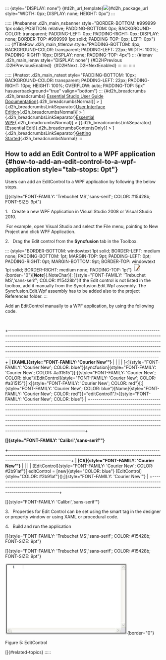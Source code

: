 ::: {style="DISPLAY: none"}
[](ms-xhelp:///?Id=d2h_url_template){#d2h_url_template}![](!package_url!){#d2h_package_url style="WIDTH: 0px; DISPLAY: none; HEIGHT: 0px"}
:::

::::: {#nsbanner .d2h_main_nsbanner style="BORDER-BOTTOM: #999999 1px solid; POSITION: relative; PADDING-BOTTOM: 0px; BACKGROUND-COLOR: transparent; PADDING-LEFT: 0px; PADDING-RIGHT: 0px; DISPLAY: none; BORDER-TOP: #999999 1px solid; PADDING-TOP: 0px; LEFT: 0px"}
:::: {#TitleRow .d2h_main_titlerow style="PADDING-BOTTOM: 4px; BACKGROUND-COLOR: transparent; PADDING-LEFT: 22px; WIDTH: 100%; PADDING-RIGHT: 10px; DISPLAY: none; PADDING-TOP: 4px"}
::: {#ienav .d2h_main_ienav style="DISPLAY: none"}
[](ms-xhelp:///?Id=6ded45ff-d7e7-4fa3-bb2c-d6b39c0ccf79){#D2HPrevious .D2HPreviousEnabled}  [](ms-xhelp:///?Id=f61feb80-1940-4b18-ab36-1ab89df8b52a){#D2HNext .D2HNextEnabled}
:::
::::
:::::

::::: {#nstext .d2h_main_nstext style="PADDING-BOTTOM: 10px; BACKGROUND-COLOR: transparent; PADDING-LEFT: 22px; PADDING-RIGHT: 10px; HEIGHT: 100%; OVERFLOW: auto; PADDING-TOP: 5px" hasuserbackground="true" valign="bottom"}
::: {#d2h_breadcrumbs .d2h_breadcrumbs}
[Essential Studio User Guide Documentation](ms-xhelp:///?Id=12457748-09e3-4d74-a240-8e049cedf030){.d2h_breadcrumbsNormal}[ \> ]{.d2h_breadcrumbsLinkSeparator}[User Interface Edition](ms-xhelp:///?Id=c29296b7-531c-413b-a0ec-488ca1f7f669){.d2h_breadcrumbsNormal}[ \> ]{.d2h_breadcrumbsLinkSeparator}[Essential WPF](ms-xhelp:///?Id=7f4f82c5-151c-4262-94d0-75c4626c77bc){.d2h_breadcrumbsNormal}[ \> ]{.d2h_breadcrumbsLinkSeparator}[Essential Edit]{.d2h_breadcrumbsContentsOnly}[ \> ]{.d2h_breadcrumbsLinkSeparator}[Getting Started](ms-xhelp:///?Id=6ded45ff-d7e7-4fa3-bb2c-d6b39c0ccf79){.d2h_breadcrumbsNormal}
:::

## How to add an Edit Control to a WPF application {#how-to-add-an-edit-control-to-a-wpf-application style="tab-stops: 0pt"}

Users can add an EditControl to a WPF application by following the below steps.

[]{style="FONT-FAMILY: 'Trebuchet MS','sans-serif'; COLOR: #15428b; FONT-SIZE: 9pt"} 

1.   Create a new WPF Application in Visual Studio 2008 or Visual Studio 2010.

 For example, open Visual Studio and select the File menu, pointing to New Project and click WPF Application.

2.   Drag the Edit control from the **Syncfusion** tab in the Toolbox.

::: {style="BORDER-BOTTOM: windowtext 1pt solid; BORDER-LEFT: medium none; PADDING-BOTTOM: 1pt; MARGIN-TOP: 9pt; PADDING-LEFT: 0pt; PADDING-RIGHT: 0pt; MARGIN-BOTTOM: 9pt; BORDER-TOP: windowtext 1pt solid; BORDER-RIGHT: medium none; PADDING-TOP: 1pt"}
![](ImagesExt/image79_1.jpg){border="0"}[***Note***]{.NoteChar}[: ]{style="FONT-FAMILY: 'Trebuchet MS','sans-serif'; COLOR: #15428b"}If the Edit control is not listed in the toolbox, add it manually from the Syncfusion.Edit.Wpf assembly. The Syncfusion.Edit.Wpf assembly has to be added also to the project References folder.
:::

Add an EditControl manually to a WPF application, by using the following code.

 

+---------------------------------------------------------------------------------------------------------------------------------------------------------------------------------------------------------------------------------------------------------------------------------------------------------------------------------------------------------------------------------------------------------------------------------------------------------------------------------+
| **[XAML]{style="FONT-FAMILY: 'Courier New'"}**                                                                                                                                                                                                                                                                                                                                                                                                                                  |
|                                                                                                                                                                                                                                                                                                                                                                                                                                                                                 |
| [\<]{style="FONT-FAMILY: 'Courier New'; COLOR: blue"}[syncfusion]{style="FONT-FAMILY: 'Courier New'; COLOR: #a31515"}[:]{style="FONT-FAMILY: 'Courier New'; COLOR: blue"}[EditControl]{style="FONT-FAMILY: 'Courier New'; COLOR: #a31515"}[ x]{style="FONT-FAMILY: 'Courier New'; COLOR: red"}[:]{style="FONT-FAMILY: 'Courier New'; COLOR: blue"}[Name]{style="FONT-FAMILY: 'Courier New'; COLOR: red"}[=\"editControl1\"/\>]{style="FONT-FAMILY: 'Courier New'; COLOR: blue"} |
+---------------------------------------------------------------------------------------------------------------------------------------------------------------------------------------------------------------------------------------------------------------------------------------------------------------------------------------------------------------------------------------------------------------------------------------------------------------------------------+

**[]{style="FONT-FAMILY: 'Calibri','sans-serif'"}** 

+-------------------------------------------------------------------------------------------------------------------------------------------------------------------------------------------+
| **[C#]{style="FONT-FAMILY: 'Courier New'"}**                                                                                                                                              |
|                                                                                                                                                                                           |
| [EditControl]{style="FONT-FAMILY: 'Courier New'; COLOR: #2b91af"}[ editControl = [new]{style="COLOR: blue"} [EditControl]{style="COLOR: #2b91af"}();]{style="FONT-FAMILY: 'Courier New'"} |
+-------------------------------------------------------------------------------------------------------------------------------------------------------------------------------------------+

[]{style="FONT-FAMILY: 'Calibri','sans-serif'"} 

3.   Properties for Edit Control can be set using the smart tag in the designer or property window or using XAML or procedural code.

4.   Build and run the application

[]{style="FONT-FAMILY: 'Trebuchet MS','sans-serif'; COLOR: #15428b; FONT-SIZE: 9pt"} 

[]{style="FONT-FAMILY: 'Trebuchet MS','sans-serif'; COLOR: #15428b; FONT-SIZE: 9pt"} 

![](ImagesExt/image79_7.jpg){border="0"}

Figure 5: EditControl

[]{#related-topics}
:::::
